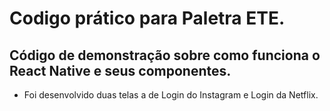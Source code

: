 # Codigo prático para Paletra ETE.

## Código de demonstração sobre como funciona o React Native e seus componentes.
- Foi desenvolvido duas telas a de Login do Instagram e Login da Netflix.

